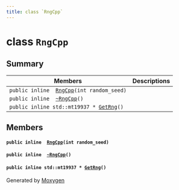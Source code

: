 ```yaml
---
title: class `RngCpp`
---
```


# class `RngCpp`

## Summary

 Members                        | Descriptions                                
--------------------------------|---------------------------------------------
`public inline  `[`RngCpp`](#classRngCpp_1a2c038d51ec10cf984abc17e6a91c4163)`(int random_seed)` | 
`public inline  `[`~RngCpp`](#classRngCpp_1a2595d9b2f18e7ba08733a427fbd7a086)`()` | 
`public inline std::mt19937 * `[`GetRng`](#classRngCpp_1ad619f9fb398e62c79523f68f6401b6eb)`()` | 

## Members

#### `public inline  `[`RngCpp`](#classRngCpp_1a2c038d51ec10cf984abc17e6a91c4163)`(int random_seed)` 

#### `public inline  `[`~RngCpp`](#classRngCpp_1a2595d9b2f18e7ba08733a427fbd7a086)`()` 

#### `public inline std::mt19937 * `[`GetRng`](#classRngCpp_1ad619f9fb398e62c79523f68f6401b6eb)`()` 

Generated by [Moxygen](https://sourcey.com/moxygen)